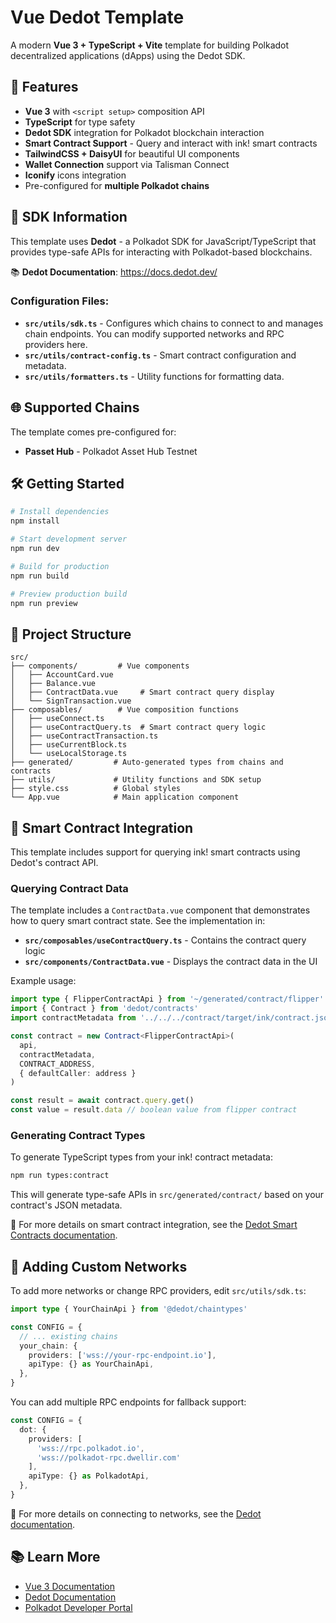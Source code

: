 # Vue Dedot Template

A modern **Vue 3 + TypeScript + Vite** template for building Polkadot decentralized applications (dApps) using the Dedot SDK.

## 🚀 Features

- **Vue 3** with `<script setup>` composition API
- **TypeScript** for type safety
- **Dedot SDK** integration for Polkadot blockchain interaction
- **Smart Contract Support** - Query and interact with ink! smart contracts
- **TailwindCSS + DaisyUI** for beautiful UI components
- **Wallet Connection** support via Talisman Connect
- **Iconify** icons integration
- Pre-configured for **multiple Polkadot chains**

## 🔗 SDK Information

This template uses **Dedot** - a Polkadot SDK for JavaScript/TypeScript that provides type-safe APIs for interacting with Polkadot-based blockchains.

📚 **Dedot Documentation**: https://docs.dedot.dev/

### Configuration Files:
- **`src/utils/sdk.ts`** - Configures which chains to connect to and manages chain endpoints. You can modify supported networks and RPC providers here.
- **`src/utils/contract-config.ts`** - Smart contract configuration and metadata.
- **`src/utils/formatters.ts`** - Utility functions for formatting data.

## 🌐 Supported Chains

The template comes pre-configured for:
- **Passet Hub** - Polkadot Asset Hub Testnet

## 🛠️ Getting Started

```bash
# Install dependencies
npm install

# Start development server
npm run dev

# Build for production
npm run build

# Preview production build
npm run preview
```

## 📁 Project Structure

```
src/
├── components/         # Vue components
│   ├── AccountCard.vue
│   ├── Balance.vue
│   ├── ContractData.vue     # Smart contract query display
│   └── SignTransaction.vue
├── composables/        # Vue composition functions
│   ├── useConnect.ts
│   ├── useContractQuery.ts  # Smart contract query logic
│   ├── useContractTransaction.ts
│   ├── useCurrentBlock.ts
│   └── useLocalStorage.ts
├── generated/         # Auto-generated types from chains and contracts
├── utils/             # Utility functions and SDK setup
├── style.css          # Global styles
└── App.vue            # Main application component
```

## 📜 Smart Contract Integration

This template includes support for querying ink! smart contracts using Dedot's contract API.

### Querying Contract Data

The template includes a `ContractData.vue` component that demonstrates how to query smart contract state. See the implementation in:

- **`src/composables/useContractQuery.ts`** - Contains the contract query logic
- **`src/components/ContractData.vue`** - Displays the contract data in the UI

Example usage:

```typescript
import type { FlipperContractApi } from '~/generated/contract/flipper'
import { Contract } from 'dedot/contracts'
import contractMetadata from '../../../contract/target/ink/contract.json'

const contract = new Contract<FlipperContractApi>(
  api,
  contractMetadata,
  CONTRACT_ADDRESS,
  { defaultCaller: address }
)

const result = await contract.query.get()
const value = result.data // boolean value from flipper contract
```

### Generating Contract Types

To generate TypeScript types from your ink! contract metadata:

```bash
npm run types:contract
```

This will generate type-safe APIs in `src/generated/contract/` based on your contract's JSON metadata.

📖 For more details on smart contract integration, see the [Dedot Smart Contracts documentation](https://docs.dedot.dev/smart-contracts/queries).

## 🔧 Adding Custom Networks

To add more networks or change RPC providers, edit `src/utils/sdk.ts`:

```typescript
import type { YourChainApi } from '@dedot/chaintypes'

const CONFIG = {
  // ... existing chains
  your_chain: {
    providers: ['wss://your-rpc-endpoint.io'],
    apiType: {} as YourChainApi,
  },
}
```

You can add multiple RPC endpoints for fallback support:

```typescript
const CONFIG = {
  dot: {
    providers: [
      'wss://rpc.polkadot.io',
      'wss://polkadot-rpc.dwellir.com'
    ],
    apiType: {} as PolkadotApi,
  },
}
```

📖 For more details on connecting to networks, see the [Dedot documentation](https://docs.dedot.dev/getting-started/connect-to-network).

## 📚 Learn More

- [Vue 3 Documentation](https://vuejs.org/guide/typescript/overview.html#project-setup)
- [Dedot Documentation](https://docs.dedot.dev/)
- [Polkadot Developer Portal](https://wiki.polkadot.network/)
